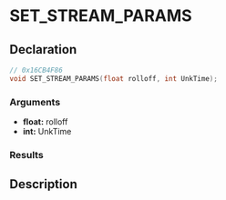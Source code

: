 # SET_STREAM_PARAMS

## Declaration
```cpp
// 0x16CB4F86
void SET_STREAM_PARAMS(float rolloff, int UnkTime);
```

### Arguments
- **float:** rolloff
- **int:** UnkTime

### Results

## Description
